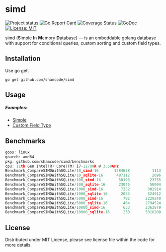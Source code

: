 simd
=================
![Project status](https://img.shields.io/badge/version-0.0.2-green.svg)
[![Go Report Card](https://goreportcard.com/badge/github.com/shamcode/simd)](https://goreportcard.com/report/github.com/shamcode/simd)
[![Coverage Status](https://coveralls.io/repos/github/shamcode/simd/badge.svg?branch=master)](https://coveralls.io/github/shamcode/simd?branch=master)
[![GoDoc](https://godoc.org/github.com/shamcode/simd?status.svg)](https://pkg.go.dev/github.com/shamcode/simd/v0)
[![License: MIT](https://img.shields.io/badge/License-MIT-yellow.svg)](https://opensource.org/licenses/MIT)

simd (**S**imple **I**n **M**emory **D**atabase) &mdash; is an embeddable golang database with support for conditional queries, custom sorting and custom field types.


Installation
------------
 
Use go get.

    go get github.com/shamcode/simd

Usage
------

##### Examples:

- [Simple](https://github.com/shamcode/simd/blob/master/_examples/common/main.go)
- [Custom Field Type](https://github.com/shamcode/simd/blob/master/_examples/custom-field-time)


Benchmarks
------
```go
goos: linux
goarch: amd64
pkg: github.com/shamcode/simd/benchmarks
cpu: 11th Gen Intel(R) Core(TM) i7-11700K @ 3.60GHz
Benchmark_CompareSIMDWithSQLite/10_simd-16       1284638	      1113 ns/op	     520 B/op	      13 allocs/op
Benchmark_CompareSIMDWithSQLite/10_sqlite-16      487112	      2096 ns/op	     576 B/op	      25 allocs/op
Benchmark_CompareSIMDWithSQLite/100_simd-16        50193	     23755 ns/op	   12486 B/op	     312 allocs/op
Benchmark_CompareSIMDWithSQLite/100_sqlite-16      23046	     50004 ns/op	   13824 B/op	     600 allocs/op
Benchmark_CompareSIMDWithSQLite/1000_simd-16        7252	    302914 ns/op	  129557 B/op	    3237 allocs/op
Benchmark_CompareSIMDWithSQLite/1000_sqlite-16      2053	    524912 ns/op	  143424 B/op	    6225 allocs/op
Benchmark_CompareSIMDWithSQLite/5000_simd-16         792	   2229240 ns/op	  658064 B/op	   17232 allocs/op
Benchmark_CompareSIMDWithSQLite/5000_sqlite-16       404	   2794524 ns/op	  735330 B/op	   33213 allocs/op
Benchmark_CompareSIMDWithSQLite/10000_simd-16        633	   2363879 ns/op	 1318183 B/op	   34733 allocs/op
Benchmark_CompareSIMDWithSQLite/10000_sqlite-16      230	   5318200 ns/op	 1475333 B/op	   66963 allocs/op

```

License
-------
Distributed under MIT License, please see license file within the code for more details.